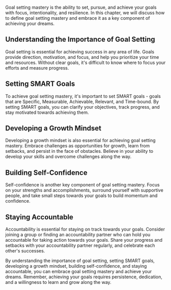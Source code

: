 
Goal setting mastery is the ability to set, pursue, and achieve your goals with focus, intentionality, and resilience. In this chapter, we will discuss how to define goal setting mastery and embrace it as a key component of achieving your dreams.

Understanding the Importance of Goal Setting
--------------------------------------------

Goal setting is essential for achieving success in any area of life. Goals provide direction, motivation, and focus, and help you prioritize your time and resources. Without clear goals, it's difficult to know where to focus your efforts and measure progress.

Setting SMART Goals
-------------------

To achieve goal setting mastery, it's important to set SMART goals - goals that are Specific, Measurable, Achievable, Relevant, and Time-bound. By setting SMART goals, you can clarify your objectives, track progress, and stay motivated towards achieving them.

Developing a Growth Mindset
---------------------------

Developing a growth mindset is also essential for achieving goal setting mastery. Embrace challenges as opportunities for growth, learn from setbacks, and persist in the face of obstacles. Believe in your ability to develop your skills and overcome challenges along the way.

Building Self-Confidence
------------------------

Self-confidence is another key component of goal setting mastery. Focus on your strengths and accomplishments, surround yourself with supportive people, and take small steps towards your goals to build momentum and confidence.

Staying Accountable
-------------------

Accountability is essential for staying on track towards your goals. Consider joining a group or finding an accountability partner who can hold you accountable for taking action towards your goals. Share your progress and setbacks with your accountability partner regularly, and celebrate each other's successes.

By understanding the importance of goal setting, setting SMART goals, developing a growth mindset, building self-confidence, and staying accountable, you can embrace goal setting mastery and achieve your dreams. Remember, achieving your goals requires persistence, dedication, and a willingness to learn and grow along the way.

